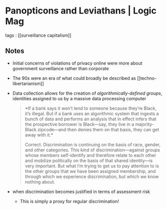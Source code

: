 # Panopticons and Leviathans | Logic Mag

tags
: [[surveillance capitalism]]


<a id="org63285ec"></a>

## Notes

-   Initial concerns of violations of privacy online were more about government surveillance rather than corporate
-   The 90s were an era of what could broadly be described as [[techno-libertarianism]]
-   Data collection allows for the creation of _algorithmically-defined groups_, identities assigned to us by a massive data processing computer
    
    > \*If a bank says it won’t lend to someone because they’re Black, it’s illegal. But if a bank uses an algorithmic system that ingests a bunch of data and performs an analysis that in effect infers that the prospective borrower is Black—say, they live in a majority-Black zipcode—and then denies them on that basis, they can get away with it.\*
    > 
    > Correct. Discrimination is continuing on the basis of race, gender, and other categories. This kind of discrimination—against groups whose members self-identify and therefore relate to each other and mobilize politically on the basis of that shared identity—is very important. But what I’m trying to get us to pay attention to is the other groups that we have been assigned membership, and through which we experience discrimination, but which we know nothing about.
-   when discrimination becomes justified in terms of assessment risk
    -   This is simply a proxy for regular discrimination!
